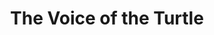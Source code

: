 ---
title: The Voice of the Turtle
year: 1971
opening_date: 1971-01-08
closing_date: 1971-01-23
layout: productions
image:
image_caption:
image_credit:
playbill:
category:
Theatre: Theatre Jacksonville
Venue: Little Theatre
cast:
  "Sally Middleton": Pru Eatman
  "Olive Lashbrooke": Carol Kearney
  "Bill Page": Ron Davenport
crew:
  Director: Robert Knowles
  "Technical Director": Ham Waddell
  "Stage Manager": Carolyn Courreges
  "Assistant Stage Manager": Douglas Thomas
  Lighting: 
    - Robert Claremont
    - Don DuClose
  Sound: Lloyd Jeffords
  Properties:
    - Katie Raven
    - Vivienne Winemiller
    - Betty Davenport
    - Norma Patrick
  Costumes: Gert Berman
  Make-up: Marshall Grauer
  "Set Construction":
    - Lloyd Jeffords
    - Roberta Quattlebaum
    - James Graczyk
    - Ken Moody
  Publicity: Diane Somerville
  "Box Office": Ann Dubow
external_links:
---